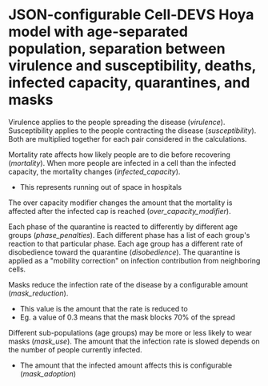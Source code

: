 # JSON-configurable Cell-DEVS Hoya model with age-separated population, separation between virulence and susceptibility, deaths, infected capacity,  quarantines, and masks

Virulence applies to the people spreading the disease (*virulence*).
Susceptibility applies to the people contracting the disease (*susceptibility*).
Both are multiplied together for each pair considered in the calculations.


Mortality rate affects how likely people are to die before recovering (*mortality*).
When more people are infected in a cell than the infected capacity, the mortality changes (*infected_capacity*).
 - This represents running out of space in hospitals

The over capacity modifier changes the amount that the mortality is affected after the infected cap is reached (*over_capacity_modifier*).


Each phase of the quarantine is reacted to differently by different age groups (*phase_penalties*).
Each different phase has a list of each group's reaction to that particular phase.
Each age group has a different rate of disobedience toward the quarantine (*disobedience*).
The quarantine is applied as a "mobility correction" on infection contribution from neighboring cells.


Masks reduce the infection rate of the disease by a configurable amount (*mask_reduction*).
 - This value is the amount that the rate is reduced to
 - Eg. a value of 0.3 means that the mask blocks 70% of the spread

Different sub-populations (age groups) may be more or less likely to wear masks (*mask_use*).
The amount that the infection rate is slowed depends on the number of people currently infected.
 - The amount that the infected amount affects this is configurable (*mask_adoption*)
